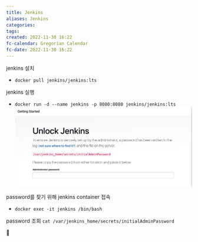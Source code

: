 ```yaml
---
title: Jenkins
aliases: Jenkins
categories: 
tags: 
created: 2022-11-30 16:22
fc-calendar: Gregorian Calendar
fc-date: 2022-11-30 16:22
---
```


jenkins 설치
- `docker pull jenkins/jenkins:lts`

jenkins 실행
- `docker run -d --name jenkins -p 8080:8080 jenkins/jenkins:lts`
![jenkins_1](../attachment/img/jenkins_1.png)

password를 찾기 위해 jenkins container 접속
- `docker exec -it jenkins /bin/bash`

password 조회
`cat /var/jenkins_home/secrets/initialAdminPassword`


